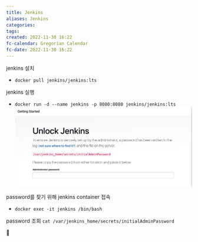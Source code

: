 ```yaml
---
title: Jenkins
aliases: Jenkins
categories: 
tags: 
created: 2022-11-30 16:22
fc-calendar: Gregorian Calendar
fc-date: 2022-11-30 16:22
---
```


jenkins 설치
- `docker pull jenkins/jenkins:lts`

jenkins 실행
- `docker run -d --name jenkins -p 8080:8080 jenkins/jenkins:lts`
![jenkins_1](../attachment/img/jenkins_1.png)

password를 찾기 위해 jenkins container 접속
- `docker exec -it jenkins /bin/bash`

password 조회
`cat /var/jenkins_home/secrets/initialAdminPassword`


